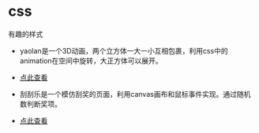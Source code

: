 
# css
有趣的样式    
*   yaolan是一个3D动画，两个立方体一大一小互相包裹，利用css中的animation在空间中旋转，大正方体可以展开。    
*   [点此查看](https://github.com/Bvtop/css/blob/master/yaolan.html)    

*   刮刮乐是一个模仿刮奖的页面，利用canvas画布和鼠标事件实现。通过随机数判断奖项。    
*   [点此查看](https://github.com/Bvtop/css/blob/master/%E5%88%AE%E5%88%AE%E4%B9%90.html)
